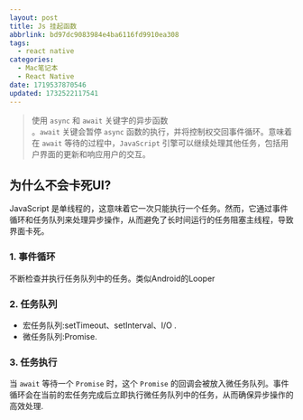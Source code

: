 ```yaml
---
layout: post
title: Js 挂起函数
abbrlink: bd97dc9083984e4ba6116fd9910ea308
tags:
  - react native
categories:
  - Mac笔记本
  - React Native
date: 1719537870546
updated: 1732522117541
---
```


> 使用 `async` 和 `await` 关键字的异步函数\
> 。`await` 关键会暂停 `async` 函数的执行，并将控制权交回事件循环。意味着在 `await` 等待的过程中，`JavaScript` 引擎可以继续处理其他任务，包括用户界面的更新和响应用户的交互。

## 为什么不会卡死UI?

JavaScript 是单线程的，这意味着它一次只能执行一个任务。然而，它通过事件循环和任务队列来处理异步操作，从而避免了长时间运行的任务阻塞主线程，导致界面卡死。

### 1. 事件循环

不断检查并执行任务队列中的任务。类似Android的Looper

### 2. 任务队列

- 宏任务队列:setTimeout、setInterval、I/O .
- 微任务队列:Promise.

### 3. 任务执行

当 `await` 等待一个 `Promise` 时，这个 `Promise` 的回调会被放入微任务队列。事件循环会在当前的宏任务完成后立即执行微任务队列中的任务，从而确保异步操作的高效处理.
